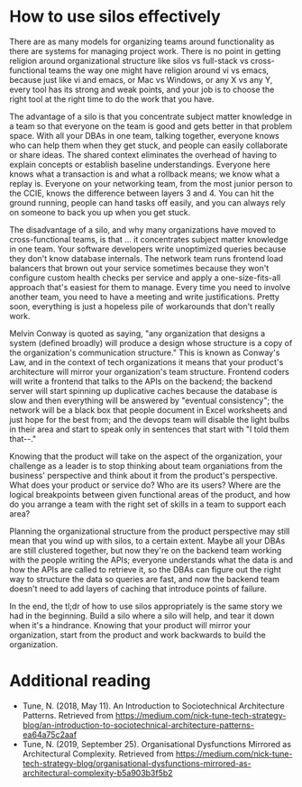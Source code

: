 # How to use silos effectively

There are as many models for organizing teams around functionality as there are
systems for managing project work. There is no point in getting religion around
organizational structure like silos vs full-stack vs cross-functional teams the 
way one might have religion around vi vs emacs, because just like vi and emacs, 
or Mac vs Windows, or any X vs any Y, every tool has its strong and weak points, 
and your job is to choose the right tool at the right time to do the work that you have.

The advantage of a silo is that you concentrate subject matter knowledge in a team
so that everyone on the team is good and gets better in that problem space. With 
all your DBAs in one team,
talking together, everyone knows who can help them when they get stuck, and people
can easily collaborate or share ideas. The shared context eliminates the overhead 
of having to explain concepts or establish baseline understandings. Everyone here
knows what a transaction is and what a rollback means; we know what a replay is. 
Everyone on your networking team, from the most junior person to the CCIE, knows
the difference between layers 3 and 4. You can hit the ground running, people
can hand tasks off easily, and you can always rely on someone to back you up 
when you get stuck.

The disadvantage of a silo, and why many organizations have moved to 
cross-functional teams, is that ... it concentrates subject matter knowledge
in one team. Your software developers write unoptimized queries because they 
don't know database internals. The network team runs frontend load balancers 
that brown out your service sometimes because they won't configure custom health 
checks per service and apply a one-size-fits-all approach that's easiest for
them to manage. Every time you need to involve another team, you need to 
have a meeting and write justifications.
Pretty soon, everything is just a hopeless pile of workarounds that don't
really work.

Melvin Conway is quoted as saying, "any organization that designs a system 
(defined broadly) will produce a design whose structure is a copy of the 
organization's communication structure." This is known as Conway's Law, and in
the context of tech organizations it means that your product's architecture 
will mirror your organization's team structure. Frontend coders will write
a frontend that talks to the APIs on the backend; the backend server will
start spinning up duplicative caches because the database is slow and then everything will
be answered by "eventual consistency"; the network will be a black box that people
document in Excel worksheets and just hope for the best from; and the devops team 
will disable the light bulbs in their area and start to speak only in 
sentences that start with "I told them that--." 

Knowing that the product will take on the aspect of the organization, your
challenge as a leader is to stop thinking about team organiations from the
business' perspective and think about it from the product's perspective. What does
your product or service do? Who are its users? Where are the logical breakpoints
between given functional areas of the product, and how do you arrange a team with
the right set of skills in a team to support each area? 

Planning the organizational structure from the product perspective may still mean
that you wind up with silos, to a certain extent. Maybe all your DBAs are still
clustered together, but now they're on the backend team working with the people
writing the APIs; everyone understands what the data is and how the APIs are
called to retrieve it, so the DBAs can figure out the
right way to structure the data so queries are fast, and now the backend team 
doesn't need to add layers of caching that introduce points of failure. 

In the end, the tl;dr of how to use silos appropriately is the same story we
had in the beginning. Build a silo where a silo will help,
and tear it down when it's a hindrance. Knowing that your product will mirror your
organization, start from the product and work backwards to build the organization.


# Additional reading

* Tune, N. (2018, May 11). An Introduction to Sociotechnical Architecture Patterns. Retrieved from https://medium.com/nick-tune-tech-strategy-blog/an-introduction-to-sociotechnical-architecture-patterns-ea64a75c2aaf
* Tune, N. (2019, September 25). Organisational Dysfunctions Mirrored as Architectural Complexity. Retrieved from https://medium.com/nick-tune-tech-strategy-blog/organisational-dysfunctions-mirrored-as-architectural-complexity-b5a903b3f5b2

